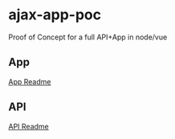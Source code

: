 # ajax-app-poc

Proof of Concept for a full API+App in node/vue

## App
[App Readme](./app/README.md)


## API
[API Readme](./app/README.md)

